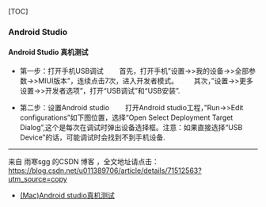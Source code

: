 [TOC]

### Android Studio
#### Android Studio 真机测试
- 第一步：打开手机USB调试 
  首先，打开手机”设置->>我的设备->>全部参数->>MIUI版本”，连续点击7次，进入开发者模式。 
  其次，”设置->>更多设置->>开发者选项”，打开“USB调试”和“USB安装”.

- 第二步：设置Android studio 
  打开Android studio工程，”Run->>Edit configurations”如下图位置，选择“Open Select Deployment Target Dialog”,这个是每次在调试时弹出设备选择框。注意：如果直接选择“USB Device”的话，可能调试时会找到不到手机设备. 

---------------------

来自 雨寒sgg 的CSDN 博客 ，全文地址请点击：https://blog.csdn.net/u011389706/article/details/71512563?utm_source=copy 

- [(Mac)Android studio真机测试](https://www.jianshu.com/p/beb10cba514c)